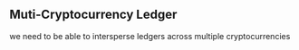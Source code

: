 
## Muti-Cryptocurrency Ledger

we need to be able to intersperse ledgers across multiple cryptocurrencies

